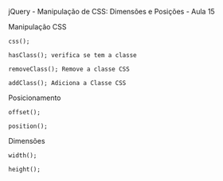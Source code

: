 jQuery - Manipulação de CSS: Dimensões e Posições - Aula 15

Manipulação CSS
    
    css();

    hasClass(); verifica se tem a classe

    removeClass(); Remove a classe CSS

    addClass(); Adiciona a Classe CSS

Posicionamento

    offset();

    position();

Dimensões

    width();

    height();